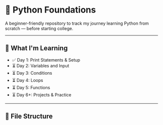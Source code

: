 # 🐍 Python Foundations

A beginner-friendly repository to track my journey learning Python from scratch — before starting college.

---

## 🚀 What I'm Learning

- ✅ Day 1: Print Statements & Setup
- ⏳ Day 2: Variables and Input
- ⏳ Day 3: Conditions
- ⏳ Day 4: Loops
- ⏳ Day 5: Functions
- ⏳ Day 6+: Projects & Practice

---

## 📁 File Structure


